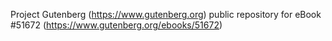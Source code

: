 Project Gutenberg (https://www.gutenberg.org) public repository for
eBook #51672 (https://www.gutenberg.org/ebooks/51672)
